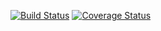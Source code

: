 [![Build Status](https://app.travis-ci.com/GladwinO/swe1-app.svg?token=Z7QTd2kggRtqu2SJcKtc&branch=main)](https://app.travis-ci.com/GladwinO/swe1-app) [![Coverage Status](https://coveralls.io/repos/github/GladwinO/swe1-app/badge.svg?branch=main)](https://coveralls.io/github/GladwinO/swe1-app?branch=main)
